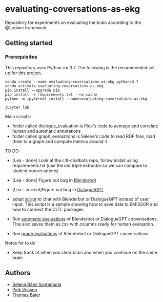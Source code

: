 # evaluating-coversations-as-ekg

Repository for experiments on evaluating the brain according to the @Leolani framework

## Getting started

### Prerequisites

This repository uses Python >= 3.7. The following is the recommended set up for this project.

```
conda create --name evaluating-coversations-as-ekg python=3.7
conda activate evaluating-coversations-as-ekg
pip install --upgrade pip
pip install -r requirements.txt --no-cache
python -m ipykernel install --name=evaluating-coversations-as-ekg

jupyter lab
```

Main scripts:

- folder called dialogue_evaluation is Piek's code to average and correlate human and automatic annotations
- folder called graph_evaluations is Selene's code to read RDF files, load them to a graph and compute metrics around it

TO DO:
- [Lea - done] Look at the cltl-chatbots repo, follow install using requirements.txt  (use the old triple extractor so we can compare to student conversations)
- [Lea - done] Figure out bug
  in [Blenderbot](https://github.com/leolani/cltl-chatbots/blob/main/src/notebooks/conversation_between_dialogueGpt_and_Leolani.ipynb)
- [Lea - current]Figure out bug
  in [DialogueGPT](https://github.com/leolani/cltl-chatbots/blob/main/src/notebooks/conversation_between_dialogueGpt_and_Leolani.ipynb)
- adapt [script](https://github.com/leolani/cltl-chatbots/blob/main/src/notebooks/lets-chat_with_a_brain_replier.ipynb)
  to chat with Blenderbot or DialogueGPT instead of user input. This script is a sample showing how to save data to
  EMISSOR and how to connect the CLTL packages
  
- Run [automatic evaluations](https://github.com/leolani/cltl-chatbots/blob/main/src/notebooks/dialogue_evaluation.ipynb) of Blenderbot or DialogueGPT conversations. This also saves them as csv with columns ready for human evaluation. 
- Run [graph evaluations](https://github.com/selBaez/evaluating-coversations-as-ekg/blob/main/src/graph_evaluations/evaluate_rdf_scenarios.py) of Blenderbot or DialogueGPT conversations


Notes for to do:
- Keep track of when you clear brain and when you continue on the same brain 

## Authors

* [Selene Báez Santamaría](https://selbaez.github.io/)
* [Piek Vossen](https://github.com/piekvossen)
* [Thomas Baier](https://www.linkedin.com/in/thomas-baier-05519030/)
